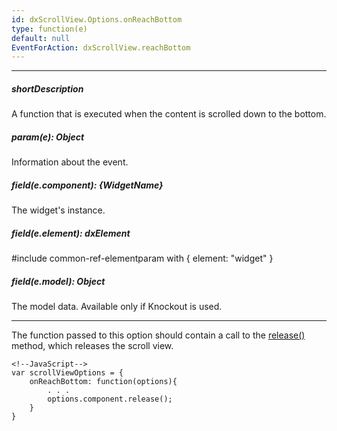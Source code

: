 ```yaml
---
id: dxScrollView.Options.onReachBottom
type: function(e)
default: null
EventForAction: dxScrollView.reachBottom
---
```

---
##### shortDescription
A function that is executed when the content is scrolled down to the bottom.

##### param(e): Object
Information about the event.

##### field(e.component): {WidgetName}
The widget's instance.

##### field(e.element): dxElement
#include common-ref-elementparam with { element: "widget" }

##### field(e.model): Object
The model data. Available only if Knockout is used.

---
The function passed to this option should contain a call to the [release()](/api-reference/10%20UI%20Widgets/dxScrollView/3%20Methods/release(preventScrollBottom).md '/Documentation/ApiReference/UI_Widgets/dxScrollView/Methods/#releasepreventScrollBottom') method, which releases the scroll view.

    <!--JavaScript-->
    var scrollViewOptions = {
        onReachBottom: function(options){
            . . .
            options.component.release();
        }
    }